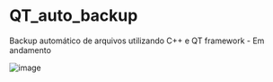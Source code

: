 # QT_auto_backup
Backup automático de arquivos utilizando C++ e QT framework - Em andamento

![image](https://user-images.githubusercontent.com/39657511/168942618-dce35cc0-a08c-4629-8f2c-fa162c4b9b10.png)
